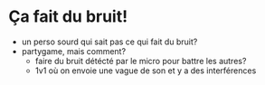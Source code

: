 # Ça fait du bruit!

- un perso sourd qui sait pas ce qui fait du bruit?
- partygame, mais comment?
	- faire du bruit détécté par le micro pour battre les autres?
	- 1v1 où on envoie une vague de son et y a des interférences